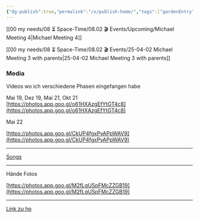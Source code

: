 ```yaml
---
{"dg-publish":true,"permalink":"/x/publish-home/","tags":["gardenEntry"]}
---
```


[[00 my needs/08 ⏳ Space-Time/08.02 🎬 Events/Upcoming/Michael Meeting 4\|Michael Meeting 4]]

[[00 my needs/08 ⏳ Space-Time/08.02 🎬 Events/25-04-02 Michael Meeting 3 with parents\|25-04-02 Michael Meeting 3 with parents]]




### Media
Videos wo ich verschiedene Phasen eingefangen habe

  

Mai 19, Dez 19, Mai 21, Okt 21
[https://photos.app.goo.gl/o61HXAzgEfYtGT4c8](https://photos.app.goo.gl/o61HXAzgEfYtGT4c8)

  

Mai 22 

[https://photos.app.goo.gl/CkUP4fgxPyAPpWAV9](https://photos.app.goo.gl/CkUP4fgxPyAPpWAV9)

  

---  

  

[Songs](https://drive.google.com/drive/folders/1xcyiRX8PlqlOtOmMQHF6DnRIRHo9efft)

  

---

  

Hände Fotos 

[https://photos.app.goo.gl/M2fLgUSpFMcZZGB19](https://photos.app.goo.gl/M2fLgUSpFMcZZGB19)

  

---
[Link zu hp](https://1drv.ms/o/c/f0e2526dfed09ea8/Eqie0P5tUuIggPD1KQAAAAAB_RvMEqvcoqPgsoZ1ztTqxA?e=WI2N5P)

